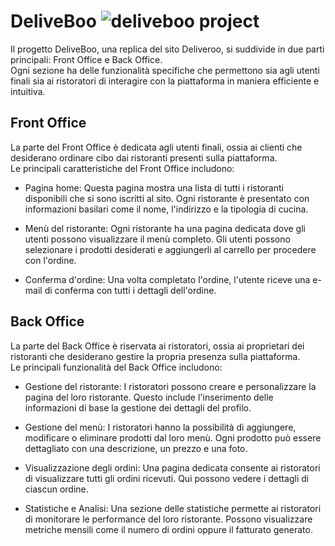 DeliveBoo
![deliveboo project](https://github.com/user-attachments/assets/cace7858-9695-4166-a73a-ee55ff603d43)
===
Il progetto DeliveBoo, una replica del sito Deliveroo, si suddivide in due parti principali: Front Office e Back Office.   
Ogni sezione ha delle funzionalità specifiche che permettono sia agli utenti finali sia ai ristoratori di interagire con la piattaforma in maniera efficiente e intuitiva.  

## Front Office  
La parte del Front Office è dedicata agli utenti finali, ossia ai clienti che desiderano ordinare cibo dai ristoranti presenti sulla piattaforma.  
Le principali caratteristiche del Front Office includono:

- Pagina home: Questa pagina mostra una lista di tutti i ristoranti disponibili che si sono iscritti al sito. Ogni ristorante è presentato con informazioni basilari come il nome, l'indirizzo e la tipologia di cucina.

- Menù del ristorante: Ogni ristorante ha una pagina dedicata dove gli utenti possono visualizzare il menù completo. Gli utenti possono selezionare i prodotti desiderati e aggiungerli al carrello per procedere con l'ordine.

- Conferma d'ordine: Una volta completato l'ordine, l'utente riceve una e-mail di conferma con tutti i dettagli dell'ordine.

## Back Office
La parte del Back Office è riservata ai ristoratori, ossia ai proprietari dei ristoranti che desiderano gestire la propria presenza sulla piattaforma.   
Le principali funzionalità del Back Office includono:

- Gestione del ristorante: I ristoratori possono creare e personalizzare la pagina del loro ristorante. Questo include l'inserimento delle informazioni di base la gestione dei dettagli del profilo.


- Gestione del menù: I ristoratori hanno la possibilità di aggiungere, modificare o eliminare prodotti dal loro menù. Ogni prodotto può essere dettagliato con una descrizione, un prezzo e una foto.

- Visualizzazione degli ordini: Una pagina dedicata consente ai ristoratori di visualizzare tutti gli ordini ricevuti. Qui possono vedere i dettagli di ciascun ordine.

- Statistiche e Analisi: Una sezione delle statistiche permette ai ristoratori di monitorare le performance del loro ristorante. Possono visualizzare metriche mensili come il numero di ordini oppure il fatturato generato.
